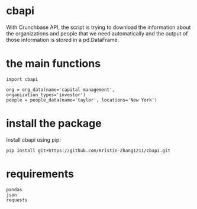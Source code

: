 # cbapi
With Crunchbase API, the script is trying to download the information about the organizations and people that we need automatically and the output of those information is stored in a pd.DataFrame.

# the main functions
```
import cbapi

org = org_data(name='capital management', organization_types='investor')
people = people_data(name='taylor', locations='New York')
```

# install the package
Install cbapi using pip:
```
pip install git+https://github.com/Kristin-Zhang1211/cbapi.git
```

# requirements
```
pandas
json
requests
```
